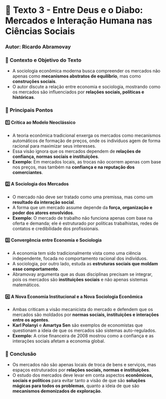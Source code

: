 # 📖 **Texto 3 - Entre Deus e o Diabo: Mercados e Interação Humana nas Ciências Sociais**  
### **Autor: Ricardo Abramovay**  

### 🔹 **Contexto e Objetivo do Texto**  
- A sociologia econômica moderna busca compreender os mercados não apenas como **mecanismos abstratos de equilíbrio**, mas como **construções sociais**.  
- O autor discute a relação entre economia e sociologia, mostrando como os mercados são influenciados por **relações sociais, políticas e históricas**.  

### 🔹 **Principais Pontos**  
#### 1️⃣ **Crítica ao Modelo Neoclássico**
- A teoria econômica tradicional enxerga os mercados como mecanismos automáticos de formação de preços, onde os indivíduos agem de forma racional para maximizar seus interesses.  
- Essa visão ignora que os mercados dependem de **relações de confiança, normas sociais e instituições**.  
- **Exemplo:** Em mercados locais, as trocas não ocorrem apenas com base nos preços, mas também na **confiança e na reputação dos comerciantes**.  

#### 2️⃣ **A Sociologia dos Mercados**
- O mercado não deve ser tratado como uma premissa, mas como um **resultado da interação social**.  
- A forma que um mercado assume depende da **força, organização e poder dos atores envolvidos**.  
- **Exemplo:** O mercado de trabalho não funciona apenas com base na oferta e demanda; ele é estruturado por políticas trabalhistas, redes de contatos e credibilidade dos profissionais.  

#### 3️⃣ **Convergência entre Economia e Sociologia**
- A economia tem sido tradicionalmente vista como uma ciência independente, focada no comportamento racional dos indivíduos.  
- A sociologia, por outro lado, estuda as **estruturas sociais que moldam esse comportamento**.  
- Abramovay argumenta que as duas disciplinas precisam se integrar, pois os mercados são **instituições sociais** e não apenas sistemas matemáticos.  

#### 4️⃣ **A Nova Economia Institucional e a Nova Sociologia Econômica**
- Ambas criticam a visão mecanicista do mercado e defendem que os mercados são moldados por **normas sociais, instituições e interações entre os agentes**.  
- **Karl Polanyi** e **Amartya Sen** são exemplos de economistas que questionam a ideia de que os mercados são sistemas auto-regulados.  
- **Exemplo:** A crise financeira de 2008 mostrou como a confiança e as interações sociais afetam a economia global.  

### 🔹 **Conclusão**
- Os mercados não são apenas locais de troca de bens e serviços, mas espaços estruturados por **relações sociais, normas e instituições**.  
- O estudo dos mercados deve levar em conta aspectos **econômicos, sociais e políticos** para evitar tanto a visão de que são **soluções mágicas para todos os problemas**, quanto a ideia de que são **mecanismos demonizados de exploração**.  